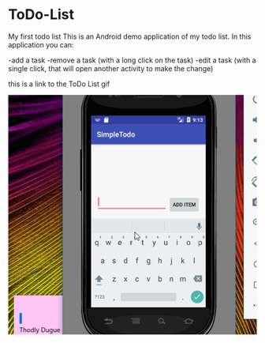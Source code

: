 # ToDo-List
My first todo list
This is an Android demo application of my todo list. 
In this application you can:

-add a task
-remove a task (with a long click on the task)
-edit a task (with a single click, that will open another activity to make the change)

this is a link to the ToDo List gif

<img src='https://github.com/Thodly/ToDo-List/blob/master/SimpleToDoList.gif' title='Video Walkthrough' width='' alt='Video Walkthrough' />